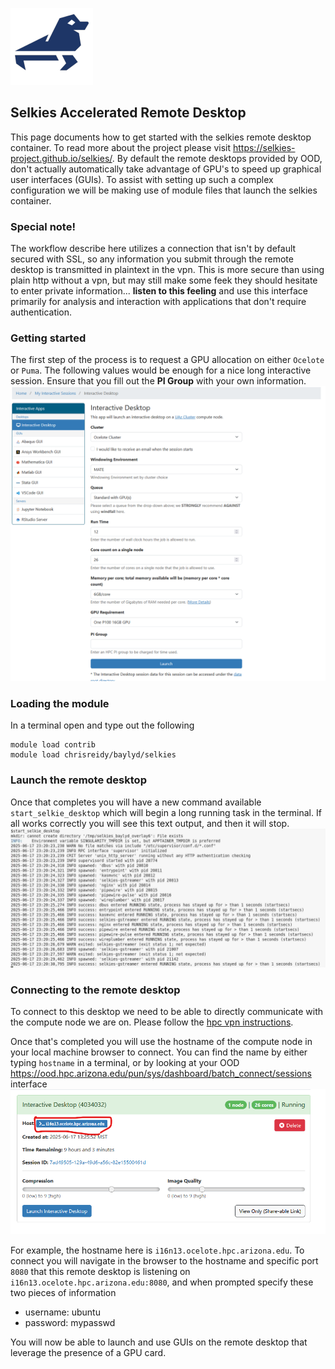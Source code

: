 ![alt text](./images/image-1.png)
## Selkies Accelerated Remote Desktop

This page documents how to get started with the selkies remote desktop container. To read more about the project please visit https://selkies-project.github.io/selkies/. By default the remote desktops provided by OOD, don't actually automatically take advantage of GPU's to speed up graphical user interfaces (GUIs). To assist with setting up such a complex configuration we will be making use of module files that launch the selkies container. 

### Special note!

The workflow describe here utilizes a connection that isn't by default secured with SSL, so any information you submit through the remote desktop is transmitted in plaintext in the vpn. This is more secure than using plain http without a vpn, but may still make some feek they should hesitate to enter private information... **listen to this feeling** and use this interface primarily for analysis and interaction with applications that don't require authentication. 
### Getting started

The first step of the process is to request a GPU allocation on either `Ocelote` or `Puma`. The following values would be enough for a nice long interactive session. Ensure that you fill out the **PI Group** with your own information. 
![alt text](./images/image.png)
### Loading the module

In a terminal open and type out the following
```
module load contrib
module load chrisreidy/baylyd/selkies
```

### Launch the remote desktop

Once that completes you will have a new command available `start_selkie_desktop` which will begin a long running task in the terminal. If all works correctly you will see this text output, and then it will stop.
![alt text](./images/image-4.png)

### Connecting to the remote desktop

To connect to this desktop we need to be able to directly communicate with the compute node we are on. Please follow the [hpc vpn instructions](../../../../registration_and_access/vpn/index.md). 

Once that's completed you will use the hostname of the compute node in your local machine browser to connect. You can find the name by either typing `hostname` in a terminal, or by looking at your OOD https://ood.hpc.arizona.edu/pun/sys/dashboard/batch_connect/sessions interface
![alt text](./images/image-5.png)

For example, the hostname here is `i16n13.ocelote.hpc.arizona.edu`. To connect you will navigate in the browser to the hostname and specific port `8080` that this remote desktop is listening on `i16n13.ocelote.hpc.arizona.edu:8080`, and when prompted specify these two pieces of information
* username: ubuntu
* password: mypasswd

You will now be able to launch and use GUIs on the remote desktop that leverage the presence of a GPU card. 
